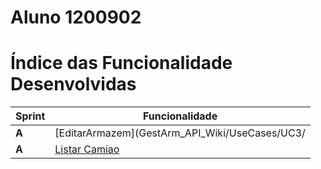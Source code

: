 **Aluno 1200902**
===============================

# Índice das Funcionalidade Desenvolvidas

| Sprint | Funcionalidade                                |
|--------|-----------------------------------------------|
| **A**  | [EditarArmazem](GestArm_API_Wiki/UseCases/UC3/|
| **A**  | [Listar Camiao](GestLog_API_Wiki/UseCases/UC8/) |
